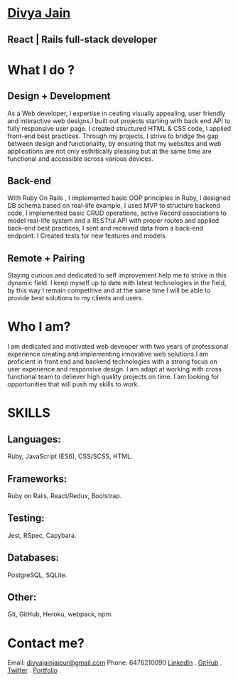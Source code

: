 # [Divya Jain]( https://othman-19.github.io/my_portfolio/)
## React | Rails full-stack developer

# What I do ?
## Design + Development
As a Web developer, I expertise in ceating visually appealing, user friendly and interactive web designs.I built out projects starting with back end API to fully responsive user page. I created structured HTML & CSS code, I applied front-end best practices. Through my projects, I strive to bridge the gap between design and functionality, by ensuring that my websites and web applications are not only esthitically pleasing but at the same time are functional and accessible across various devices. 

## Back-end
With Ruby On Rails , I implemented basic OOP principles in Ruby, I designed DB schema based on real-life example, I used MVP to structure backend code, I implemented basic CRUD operations, active Record associations to model real-life system and a RESTful API with proper routes and applied back-end best practices, I sent and received data from a back-end endpoint. I Created tests for new features and models.

## Remote + Pairing
Staying curious and dedicated to self improvement help me to strive in this dynamic field. I keep myself up to date with latest technologies in the field, by this way I remain competitive and at the same time I will be able to provide best solutions to my clients and users.

# Who I am?
I am dedicated and motivated web deveoper with two years of professional experience creating and implementing innovative web solutions.I am proficient in front end and backend technologies with a strong focus on user experience and responsive design. I am adapt at working with cross functional team to deliever high quality projects on time.
I am looking for opportunities that will push my skills to work.

# SKILLS
## Languages:
Ruby, JavaScript (ES6), CSS/SCSS, HTML.
## Frameworks:
Ruby on Rails, React/Redux, Bootstrap.
## Testing:
Jest, RSpec, Capybara.
## Databases:
PostgreSQL, SQLite.
## Other:
Git, GitHub, Heroku, webpack, npm.

# Contact me?
Email: divyajainjaipur@gmail.com
Phone: 6476210090
[LinkedIn](https://www.linkedin.com/in/othman-namani/) .
[GitHub](https://github.com/othman-19) .
[Twitter](https://twitter.com/ONaamani) .
[Portfolio](https://othman-19.github.io/my_portfolio/) .





